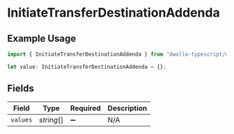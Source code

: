 # InitiateTransferDestinationAddenda

## Example Usage

```typescript
import { InitiateTransferDestinationAddenda } from "dwolla-typescript/models/operations";

let value: InitiateTransferDestinationAddenda = {};
```

## Fields

| Field              | Type               | Required           | Description        |
| ------------------ | ------------------ | ------------------ | ------------------ |
| `values`           | *string*[]         | :heavy_minus_sign: | N/A                |